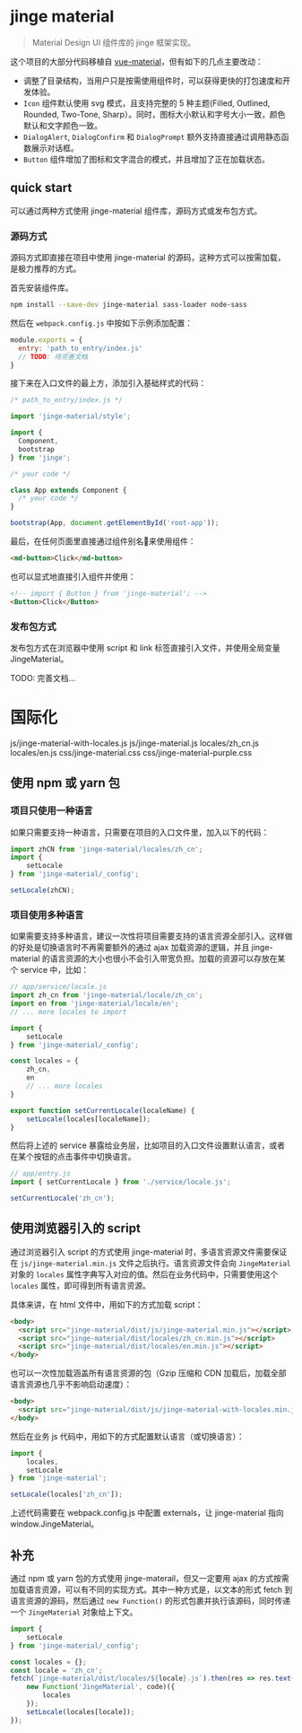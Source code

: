# jinge material

> Material Design UI 组件库的 jinge 框架实现。

这个项目的大部分代码移植自 [vue-material](https://material.io)，但有如下的几点主要改动：

* 调整了目录结构，当用户只是按需使用组件时，可以获得更快的打包速度和开发体验。
* `Icon` 组件默认使用 svg 模式，且支持完整的 5 种主题(Filled, Outlined, Rounded, Two-Tone, Sharp）。同时，图标大小默认和字号大小一致，颜色默认和文字颜色一致。
* `DialogAlert`, `DialogConfirm` 和 `DialogPrompt` 额外支持直接通过调用静态函数展示对话框。 
* `Button` 组件增加了图标和文字混合的模式，并且增加了正在加载状态。

## quick start

可以通过两种方式使用 jinge-material 组件库，源码方式或发布包方式。

### 源码方式

源码方式即直接在项目中使用 jinge-material 的源码，这种方式可以按需加载，是极力推荐的方式。

首先安装组件库。

````bash
npm install --save-dev jinge-material sass-loader node-sass
````

然后在 `webpack.config.js` 中按如下示例添加配置：

````js
module.exports = {
  entry: 'path_to_entry/index.js'
  // TODO: 待完善文档
}
````

接下来在入口文件的最上方，添加引入基础样式的代码：

````js
/* path_to_entry/index.js */

import 'jinge-material/style';

import {
  Component,
  bootstrap
} from 'jinge';

/* your code */

class App extends Component {
  /* your code */
}

bootstrap(App, document.getElementById('root-app'));

````

最后，在任何页面里直接通过组件别名来使用组件：

````html
<md-button>Click</md-button>
````

也可以显式地直接引入组件并使用：

````html
<!-- import { Button } from 'jinge-material'; -->
<Button>Click</Button>
````

### 发布包方式

发布包方式在浏览器中使用 script 和 link 标签直接引入文件，并使用全局变量 JingeMaterial。

TODO: 完善文档...

# 国际化

js/jinge-material-with-locales.js
js/jinge-material.js
locales/zh_cn.js
locales/en.js
css/jinge-material.css
css/jinge-material-purple.css


## 使用 npm 或 yarn 包

### 项目只使用一种语言

如果只需要支持一种语言，只需要在项目的入口文件里，加入以下的代码：


````js
import zhCN from 'jinge-material/locales/zh_cn';
import {
	setLocale
} from 'jinge-material/_config';

setLocale(zhCN);
````

### 项目使用多种语言

如果需要支持多种语言，建议一次性将项目需要支持的语言资源全部引入。这样做的好处是切换语言时不再需要额外的通过 ajax 加载资源的逻辑，并且 jinge-material 的语言资源的大小也很小不会引入带宽负担。加载的资源可以存放在某个 service 中，比如：

````js
// app/service/locale.js
import zh_cn from 'jinge-material/locale/zh_cn';
import en from 'jinge-material/locale/en';
// ... more locales to import

import {
	setLocale
} from 'jinge-material/_config';

const locales = {
	zh_cn,
	en
	// ... more locales
}

export function setCurrentLocale(localeName) {
	setLocale(locales[localeName]);
}
````

然后将上述的 service 暴露给业务层，比如项目的入口文件设置默认语言，或者在某个按钮的点击事件中切换语言。

````js
// app/entry.js
import { setCurrentLocale } from './service/locale.js';

setCurrentLocale('zh_cn');
````

## 使用浏览器引入的 script

通过浏览器引入 script 的方式使用 jinge-material 时，多语言资源文件需要保证在 `js/jinge-material.min.js` 文件之后执行。语言资源文件会向 `JingeMaterial` 对象的 `locales` 属性字典写入对应的值。然后在业务代码中，只需要使用这个 `locales` 属性，即可得到所有语言资源。

具体来讲，在 html 文件中，用如下的方式加载 script：

````html
<body>
  <script src="jinge-material/dist/js/jinge-material.min.js"></script>
  <script src="jinge-material/dist/locales/zh_cn.min.js"></script>
  <script src="jinge-material/dist/locales/en.min.js"></script>
</body>
````

也可以一次性加载涵盖所有语言资源的包（Gzip 压缩和 CDN 加载后，加载全部语言资源也几乎不影响启动速度）：

````html
<body>
  <script src="jinge-material/dist/js/jinge-material-with-locales.min.js"></script>
</body>
````

然后在业务 js 代码中，用如下的方式配置默认语言（或切换语言）：

````js
import {
	locales,
	setLocale
} from 'jinge-material';

setLocale(locales['zh_cn']);
````

上述代码需要在 webpack.config.js 中配置 externals，让 jinge-material 指向 window.JingeMaterial。

## 补充

通过 npm 或 yarn 包的方式使用 jinge-materail，但又一定要用 ajax 的方式按需加载语言资源，可以有不同的实现方式。其中一种方式是，以文本的形式 fetch 到语言资源的源码，然后通过 `new Function()` 的形式包裹并执行该源码，同时传递一个 `JingeMaterial` 对象给上下文。

````js
import {
	setLocale
} from 'jinge-material/_config';

const locales = {};
const locale = 'zh_cn';
fetch(`jinge-material/dist/locales/${locale}.js`).then(res => res.text()).then(code => {
	new Function('JingeMaterial', code)({
		locales
	});
	setLocale(locales[locale]);
});
````
